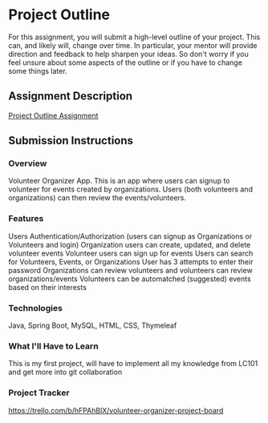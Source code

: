 # Project Outline
For this assignment, you will submit a high-level outline of your project. This can, and likely will, change over time. In particular, your mentor will provide direction and feedback to help sharpen your ideas. So don't worry if you feel unsure about some aspects of the outline or if you have to change some things later.

## Assignment Description
[Project Outline Assignment](https://education.launchcode.org/liftoff/modules/assignments/project-outline)

## Submission Instructions

### Overview
Volunteer Organizer App. This is an app where users can signup to volunteer for events created by organizations. Users (both volunteers and organizations) can then review the events/volunteers.
### Features
Users Authentication/Authorization (users can signup as Organizations or Volunteers and login)
Organization users can create, updated, and delete volunteer events
Volunteer users can sign up for events
Users can search for Volunteers, Events, or Organizations
User has 3 attempts to enter their password
Organizations can review volunteers and volunteers can review organizations/events
Volunteers can be automatched (suggested) events based on their interests
### Technologies
Java, Spring Boot, MySQL, HTML, CSS, Thymeleaf
### What I'll Have to Learn
This is my first project, will have to implement all my knowledge from LC101 and get more into git collaboration 
### Project Tracker
https://trello.com/b/hFPAhBlX/volunteer-organizer-project-board
